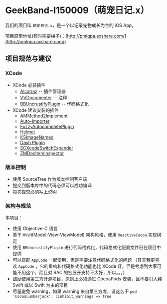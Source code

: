 # GeekBand-I150009（萌宠日记.x）

我们的项目叫 `萌宠日记.x`，是一个以记录宠物成长为主的 iOS App。

项目原型地址(有时需要梯子)：[http://pmlqpa.axshare.com/](http://pmlqpa.axshare.com/)

## 项目规范与建议

### XCode

* XCode 必装插件
	* [Alcatraz](http://alcatraz.io) -- 插件管理器
	* [VVDocumenter](https://github.com/onevcat/VVDocumenter-Xcode) -- 注释
	* [BBUncrustifyPlugin](https://github.com/benoitsan/BBUncrustifyPlugin-Xcode) -- 代码格式化
* XCode 建议安装的插件
	* [AMMethod2Implement](https://github.com/MellongLau/AMMethod2Implement)
	* [Auto-Importer](https://github.com/citrusbyte/Auto-Importer-for-Xcode)
	* [FuzzyAutocompletePlugin](https://github.com/FuzzyAutocomplete/FuzzyAutocompletePlugin)
	* [Helmet](https://github.com/brianmichel/Helmet)
	* [KSImageNamed](https://github.com/ksuther/KSImageNamed-Xcode)
	* [Dash Plugin](https://github.com/omz/Dash-Plugin-for-Xcode)
	* [SCXcodeSwitchExpander](https://github.com/stefanceriu/SCXcodeSwitchExpander)
	* [ZMDocItemInspector](https://github.com/zolomatok/ZMDocItemInspector)

### 版本控制

* 使用 SourceTree 作为版本控制客户端
* 提交到版本库中的代码必须可以成功编译
* 每次提交必须写上说明

### 架构与规范

本项目：

* 使用 Objective-C 语言
* 基于 `MVVM`(Model-View-ViewModel) 架构风格，使用 `ReactiveCocoa` 实现绑定
* 使用 `BBUncrustifyPlugin` 进行代码格式化，代码格式化配置文件已在项目中提供
* 可以搭配 `AppCode` 一起使用，但是需要注意代码格式化的问题 （其实我更喜欢 `AppCode` ，它的重构和代码格式化功能也比 XCode 好，但是考虑到大家可能不用这个，而且对 RAC 的宏展开支持不太好，所以。。。）
* 鼓励使用第三方开源项目，原则上必须通过 CocoaPods 安装，且不要引入纯 Swift 或以 Swift 为主的项目
* 尽量避免 warning，如果 warning 来自第三方库，请这么干 `pod 'CocoaLumberjack', :inhibit_warnings => true`